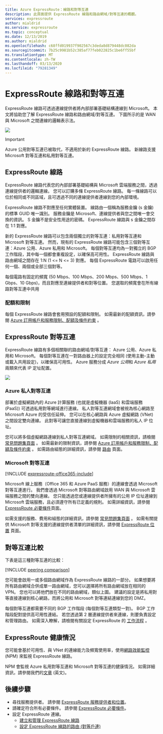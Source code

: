 ```yaml
---
title: Azure ExpressRoute：線路和對等互連
description: 此頁面提供 ExpressRoute 線路和路由網域/對等互連的概觀。
services: expressroute
author: mialdrid
ms.service: expressroute
ms.topic: conceptual
ms.date: 12/13/2019
ms.author: mialdrid
ms.openlocfilehash: c68ffd019937f902567c3deda8d879448dc082da
ms.sourcegitcommit: 7b25c9981b52c385af77feb022825c1be6ff55bf
ms.translationtype: MT
ms.contentlocale: zh-TW
ms.lasthandoff: 03/13/2020
ms.locfileid: "79281349"
---
```

# <a name="expressroute-circuits-and-peering"></a>ExpressRoute 線路和對等互連

ExpressRoute 線路可透過連線提供者將內部部署基礎結構連線到 Microsoft。 本文將協助您了解 ExpressRoute 線路和路由網域/對等互連。 下圖所示的是 WAN 與 Microsoft 之間連線的邏輯表示法。

![](./media/expressroute-circuit-peerings/expressroute-basic.png)

> [!IMPORTANT]
> Azure 公用對等互連已被取代，不適用於新的 ExpressRoute 線路。 新線路支援 Microsoft 對等互連和私用對等互連。  
>

## <a name="circuits"></a>ExpressRoute 線路

ExpressRoute 線路代表您的內部部署基礎結構與 Microsoft 雲端服務之間，透過連線提供者的邏輯連線。 您可以訂購多條 ExpressRoute 線路。 每一條線路可以位於相同或不同區域，且可透過不同的連線提供者連線到您的內部環境。

ExpressRoute 線路不對應至任何實體裝置。 線路由一個稱為服務金鑰 (s 金鑰) 的標準 GUID 唯一識別。 服務金鑰是 Microsoft、連線提供者與您之間唯一會交換的資訊。 S 金鑰不是安全性用途的密碼。 ExpressRoute 線路與 s 金鑰之間存在 1:1 對應。

新的 ExpressRoute 線路可以包含兩個獨立的對等互連：私用對等互連和 Microsoft 對等互連。 然而，現有的 ExpressRoute 線路可能包含三個對等互連：Azure 公用、Azure 私用和 Microsoft。 每個對等互連均為一對獨立的 BGP 工作階段，其中每一個都會重複設定，以確保高可用性。 ExpressRoute 線路與路由網域之間存在 1:N (1 <= N <= 3) 對應。 每個 ExpressRoute 電路可以啟用任何一個、兩個或全部三個對等。

每個電路有固定的頻寬 (50 Mbps、100 Mbps、200 Mbps、500 Mbps、1 Gbps、10 Gbps)，而且對應至連線提供者和對等位置。 您選取的頻寬會在所有線路對等互連中共用

### <a name="quotas"></a>配額和限制

每個 ExpressRoute 線路會套用預設的配額和限制。 如需最新的配額資訊，請參閱 [Azure 訂用帳戶和服務限制、配額及條件約束](../azure-resource-manager/management/azure-subscription-service-limits.md) 。

## <a name="routingdomains"></a>ExpressRoute 對等互連

ExpressRoute 線路有多個相關聯的路由網域/對等互連： Azure 公用、Azure 私用和 Microsoft。 每個對等互連在一對路由器上的設定完全相同 (使用主動-主動或載入共用設定)，以確保高可用性。 Azure 服務分成 *Azure 公用*和 *Azure 私用*兩類來代表 IP 定址配置。

![](./media/expressroute-circuit-peerings/expressroute-peerings.png)

### <a name="privatepeering"></a>Azure 私人對等互連

部署於虛擬網路內的 Azure 計算服務 (也就是虛擬機器 (IaaS) 和雲端服務 (PaaS)) 可透過私用對等網域進行連線。 私人對等互連網域會被視為核心網路至 Microsoft Azure 的受信任延伸。 您可以在核心網路與 Azure 虛擬網路 (VNet) 之間設定雙向連線。 此對等可讓您直接連線到虛擬機器和雲端服務的私人 IP 位址。  

您可以將多個虛擬網路連線到私人對等互連網域。 如需限制的相關資訊，請檢閱 [常見問題集頁面](expressroute-faqs.md) 。 如需最新的限制資訊，請參閱 [Azure 訂用帳戶和服務限制、配額及條件約束](../azure-resource-manager/management/azure-subscription-service-limits.md) 。  如需路由組態的詳細資訊，請參閱 [路由](expressroute-routing.md) 頁面。

### <a name="microsoftpeering"></a>Microsoft 對等互連

[!INCLUDE [expressroute-office365-include](../../includes/expressroute-office365-include.md)]

Microsoft 線上服務（Office 365 和 Azure PaaS 服務）的連線會透過 Microsoft 對等互連進行。 我們會透過 Microsoft 對等路由網域啟用 WAN 與 Microsoft 雲端服務之間的雙向連線。 您只能透過您或連線提供者所擁有的公用 IP 位址連線到 Microsoft 雲端服務，且必須遵守所有已定義的規則。 如需詳細資訊，請參閱 [ExpressRoute 必要條件](expressroute-prerequisites.md)頁面。

如需支援的服務、費用和組態的詳細資訊，請參閱 [常見問題集頁面](expressroute-faqs.md) 。 如需有關提供 Microsoft 對等支援的連線提供者清單的詳細資訊，請參閱 [ExpressRoute 位置](expressroute-locations.md) 頁面。

## <a name="peeringcompare"></a>對等互連比較

下表是這三種對等互連的比較：

[!INCLUDE [peering comparison](../../includes/expressroute-peering-comparison.md)]

您可能會啟用一或多個路由網域作為 ExpressRoute 線路的一部分。 如果想要將所有路由網域合併成單一路由網域，您可以選擇將所有路由網域放在相同的 VPN。 您也可以將他們放在不同的路由網域，類似上圖。 建議的設定是將私用對等直接連線到核心網路，而將公用和 Microsoft 對等連結連線到您的 DMZ。

每個對等互連都需要不同的 BGP 工作階段 (每個對等互連類型一對)。 BGP 工作階段配對提供高可用性連結。 若您透過第 2 層連線提供者來連線，則要負責設定和管理路由。 如需深入瞭解，請檢閱有關設定 ExpressRoute 的 [工作流程](expressroute-workflows.md) 。

## <a name="health"></a>ExpressRoute 健康情況

您可能會基於可用性、與 VNet 的連線能力及頻寬使用率，使用[網路效能監控](https://docs.microsoft.com/azure/networking/network-monitoring-overview) (NPM) 來監視 ExpressRoute 線路。

NPM 會監視 Azure 私用對等互連和 Microsoft 對等互連的健康情況。 如需詳細資訊，請參閱我們的[文章](https://azure.microsoft.com/blog/monitoring-of-azure-expressroute-in-preview/) \(英文\)。

## <a name="next-steps"></a>後續步驟

* 尋找服務提供者。 請參閱 [ExpressRoute 服務提供者和位置](expressroute-locations.md)。
* 請確定符合所有必要條件。 請參閱 [ExpressRoute 必要條件](expressroute-prerequisites.md)。
* 設定 ExpressRoute 連線。
  * [建立和管理 ExpressRoute 線路](expressroute-howto-circuit-portal-resource-manager.md)
  * [設定 ExpressRoute 線路的路由 (對等戶連)](expressroute-howto-routing-portal-resource-manager.md)
